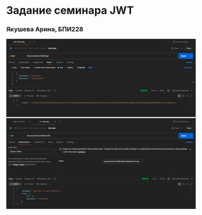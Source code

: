 # Задание семинара JWT
### Якушева Арина, БПИ228
![Снимок экрана 2025-03-11 172319.png](img/%D0%A1%D0%BD%D0%B8%D0%BC%D0%BE%D0%BA%20%D1%8D%D0%BA%D1%80%D0%B0%D0%BD%D0%B0%202025-03-11%20172319.png)
![Снимок экрана 2025-03-11 172447.png](img/%D0%A1%D0%BD%D0%B8%D0%BC%D0%BE%D0%BA%20%D1%8D%D0%BA%D1%80%D0%B0%D0%BD%D0%B0%202025-03-11%20172447.png)